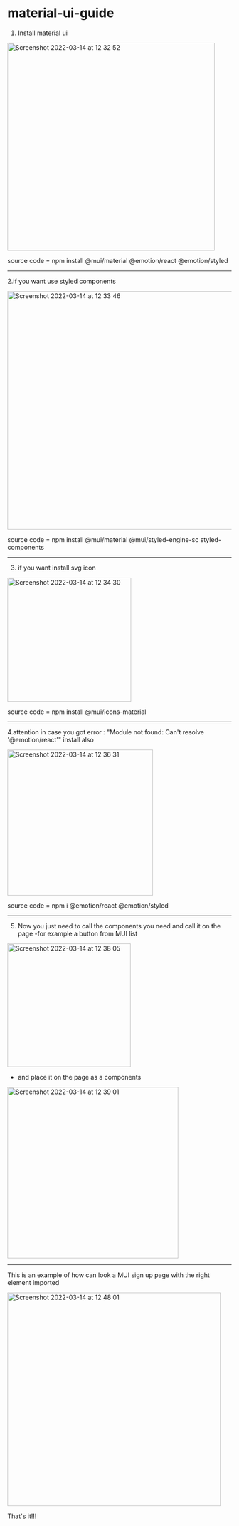# material-ui-guide

1. Install material ui

<img width="466" alt="Screenshot 2022-03-14 at 12 32 52" src="https://user-images.githubusercontent.com/74420607/158172791-bebb9e6b-0637-424c-89ac-ac2117eaf528.png">

source code = npm install @mui/material @emotion/react @emotion/styled
<hr/>

2.if you want use styled components

<img width="535" alt="Screenshot 2022-03-14 at 12 33 46" src="https://user-images.githubusercontent.com/74420607/158172924-61e5ed7c-8f2c-45b9-a738-0838f3dbd351.png">

source code = npm install @mui/material @mui/styled-engine-sc styled-components
<hr/>

3. if you want install svg icon

<img width="278" alt="Screenshot 2022-03-14 at 12 34 30" src="https://user-images.githubusercontent.com/74420607/158173049-aba29634-7850-478e-a586-b92611225689.png">

source code = npm install @mui/icons-material

<hr/>

4.attention in case you got error : "Module not found: Can't resolve '@emotion/react'" install also

<img width="327" alt="Screenshot 2022-03-14 at 12 36 31" src="https://user-images.githubusercontent.com/74420607/158173351-04be816a-999e-4e8d-8337-4e12b17c9590.png">

source code = npm i @emotion/react @emotion/styled
<hr/>

5. Now you just need to call the components you need and call it on the page
  -for example a button from MUI list

<img width="277" alt="Screenshot 2022-03-14 at 12 38 05" src="https://user-images.githubusercontent.com/74420607/158173607-1df0d9bd-398d-4a5f-8a57-b2698afa6856.png">

- and place it on the page as a components

<img width="384" alt="Screenshot 2022-03-14 at 12 39 01" src="https://user-images.githubusercontent.com/74420607/158173746-336ba412-254a-46d3-8c59-e715263745bd.png">
<hr/>

This is an example of how can look a MUI sign up page with the right element imported

<img width="479" alt="Screenshot 2022-03-14 at 12 48 01" src="https://user-images.githubusercontent.com/74420607/158175115-753d77cc-d511-4400-a8de-045d041694ce.png">


That's it!!!
